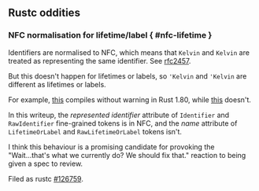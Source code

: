 ## Rustc oddities

### NFC normalisation for lifetime/label { #nfc-lifetime }

Identifiers are normalised to NFC,
which means that `Kelvin` and `Kelvin` are treated as representing the same identifier.
See [rfc2457].

But this doesn't happen for lifetimes or labels, so `'Kelvin` and `'Kelvin` are different as lifetimes or labels.

For example, [this][playground-lifetime] compiles without warning in Rust 1.80, while [this][playground-ident] doesn't.

In this writeup, the <var>represented identifier</var> attribute of `Identifier` and `RawIdentifier` fine-grained tokens is in NFC,
and the <var>name</var> attribute of `LifetimeOrLabel` and `RawLifetimeOrLabel` tokens isn't.

I think this behaviour is a promising candidate for provoking the
"Wait...that's what we currently do? We should fix that."
reaction to being given a spec to review.

Filed as rustc [#126759].


[playground-lifetime]: https://play.rust-lang.org/?version=stable&mode=debug&edition=2021&gist=31fc06e4d678e1a38d8d39f521e8a11c
[playground-ident]: https://play.rust-lang.org/?version=stable&mode=debug&edition=2021&gist=aad27eb75b2774f16fc6b0981b770d56

[rfc2457]: https://rust-lang.github.io/rfcs/2457-non-ascii-idents.html

[#126759]: https://github.com/rust-lang/rust/issues/126759
